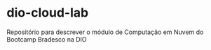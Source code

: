 # dio-cloud-lab
Repositório para descrever o módulo de Computação em Nuvem do Bootcamp Bradesco na DIO
